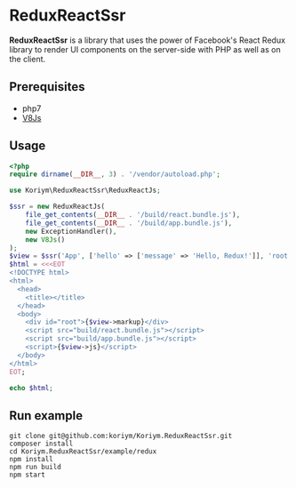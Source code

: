 # ReduxReactSsr

**ReduxReactSsr** is a library that uses the power of Facebook's React Redux library to render UI components on the server-side with PHP as well as on the client.

## Prerequisites

 * php7
 * [V8Js](http://php.net/v8js)

## Usage

```php
<?php
require dirname(__DIR__, 3) . '/vendor/autoload.php';

use Koriym\ReduxReactSsr\ReduxReactJs;

$ssr = new ReduxReactJs(
    file_get_contents(__DIR__ . '/build/react.bundle.js'),
    file_get_contents(__DIR__ . '/build/app.bundle.js'),
    new ExceptionHandler(),
    new V8Js()
);
$view = $ssr('App', ['hello' => ['message' => 'Hello, Redux!']], 'root');
$html = <<<EOT
<!DOCTYPE html>
<html>
  <head>
    <title></title>
  </head>
  <body>
    <div id="root">{$view->markup}</div>
    <script src="build/react.bundle.js"></script>
    <script src="build/app.bundle.js"></script>
    <script>{$view->js}</script>
  </body>
</html>
EOT;

echo $html;
```

## Run example

```
git clone git@github.com:koriym/Koriym.ReduxReactSsr.git
composer install
cd Koriym.ReduxReactSsr/example/redux
npm install
npm run build
npm start
```
